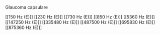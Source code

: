 Glaucoma capsulare

[[150 Hz (E)]]
[[230 Hz (E)]]
[[730 Hz (E)]]
[[850 Hz (E)]]
[[5360 Hz (E)]]
[[147250 Hz (E)]]
[[335480 Hz (E)]]
[[487500 Hz (E)]]
[[695830 Hz (E)]]
[[875360 Hz (E)]]